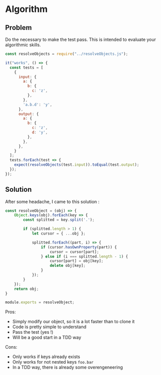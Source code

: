 # Algorithm

## Problem

Do the necessary to make the test pass. This is intended to evaluate your algorithmic skills.

```js
const resolveObjects = require("../resolveObjects.js");

it("works", () => {
  const tests = [
    {
      input: {
        a: {
          b: {
            c: 'z',
          },
        },
        'a.b.d': 'y',
      },
      output: {
        a: {
          b: {
            c: 'z',
            d: 'y',
          },
        },
      },
    }
  ];
  tests.forEach(test => {
    expect(resolveObjects(test.input)).toEqual(test.output);
  });
});
```

## Solution

After some headache, I came to this solution :

```js
const resolveObject = (obj) => {
    Object.keys(obj).forEach(key => {
        const splitted = key.split('.');

        if (splitted.length > 1) {
            let cursor = { ...obj };

            splitted.forEach((part, i) => {
                if (cursor.hasOwnProperty(part)) {
                    cursor = cursor[part];
                } else if (i === splitted.length - 1) {
                    cursor[part] = obj[key];
                    delete obj[key];
                }
            });
        }
    });
    return obj;
}

module.exports = resolveObject;
```

Pros:
- Simply modify our object, so it is a lot faster than to clone it
- Code is pretty simple to understand
- Pass the test (yes !)
- Will be a good start in a TDD way

Cons:
- Only works if keys already exists
- Only works for not nested keys `foo.bar` 
- In a TDD way, there is already some overengeneering
